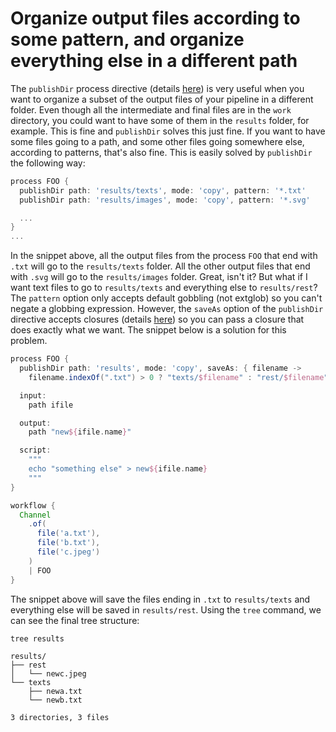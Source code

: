 # Organize output files according to some pattern, and organize everything else in a different path

The `publishDir` process directive (details 
[here](https://www.nextflow.io/docs/latest/process.html#publishdir)) is very 
useful when you want to organize a subset of the output files of your pipeline 
in a different folder. Even though all the intermediate and final files are in 
the `work` directory, you could want to have some of them in the `results` 
folder, for example. This is fine and `publishDir` solves this just fine. If you
 want to have some files going to a path, and some other files going somewhere 
else, according to patterns, that's also fine. This is easily solved by 
`publishDir` the following way:

```Groovy
process FOO {
  publishDir path: 'results/texts', mode: 'copy', pattern: '*.txt'
  publishDir path: 'results/images', mode: 'copy', pattern: '*.svg'

  ...
}
...
```

In the snippet above, all the output files from the process `FOO` that end with 
`.txt` will go to the `results/texts` folder. All the other output files that 
end with `.svg` will go to the `results/images` folder. Great, isn't it? But 
what if I want text files to go to `results/texts` and everything else to 
`results/rest`? The `pattern` option only accepts default gobbling (not extglob)
 so you can't negate a globbing expression. However, the `saveAs` option of the
 `publishDir` directive accepts closures (details 
[here](https://www.nextflow.io/docs/latest/script.html#closures)) so you can 
pass a closure that does exactly what we want. The snippet below is a solution 
for this problem.

```Groovy
process FOO {
  publishDir path: 'results', mode: 'copy', saveAs: { filename ->
    filename.indexOf(".txt") > 0 ? "texts/$filename" : "rest/$filename" }

  input:
    path ifile

  output:
    path "new${ifile.name}"

  script:
    """
    echo "something else" > new${ifile.name}
    """
}

workflow {
  Channel
    .of(
      file('a.txt'),
      file('b.txt'),
      file('c.jpeg')
    )
    | FOO
}
```

The snippet above will save the files ending in `.txt` to `results/texts` and 
everything else will be saved in `results/rest`. Using the `tree` command, we 
can see the final tree structure:

```console
tree results

results/
├── rest
│   └── newc.jpeg
└── texts
    ├── newa.txt
    └── newb.txt

3 directories, 3 files

```